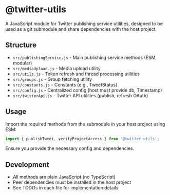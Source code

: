 # @twitter-utils

A JavaScript module for Twitter publishing service utilities, designed to be used as a git submodule and share dependencies with the host project.

## Structure

- `src/publishingService.js` - Main publishing service methods (ESM, modular)
- `src/mediaUpload.js` - Media upload utility
- `src/utils.js` - Token refresh and thread processing utilities
- `src/groups.js` - Group fetching utility
- `src/constants.js` - Constants (e.g., TweetStatus)
- `src/config.js` - Centralized config (host must provide db, Timestamp)
- `src/twitterApi.js` - Twitter API utilities (publish, refresh OAuth)

## Usage

Import the required methods from the submodule in your host project using ESM:

```js
import { publishTweet, verifyProjectAccess } from '@twitter-utils';
```

Ensure you provide the necessary config and dependencies.

## Development

- All methods are plain JavaScript (no TypeScript)
- Peer dependencies must be installed in the host project
- See TODOs in each file for implementation details
